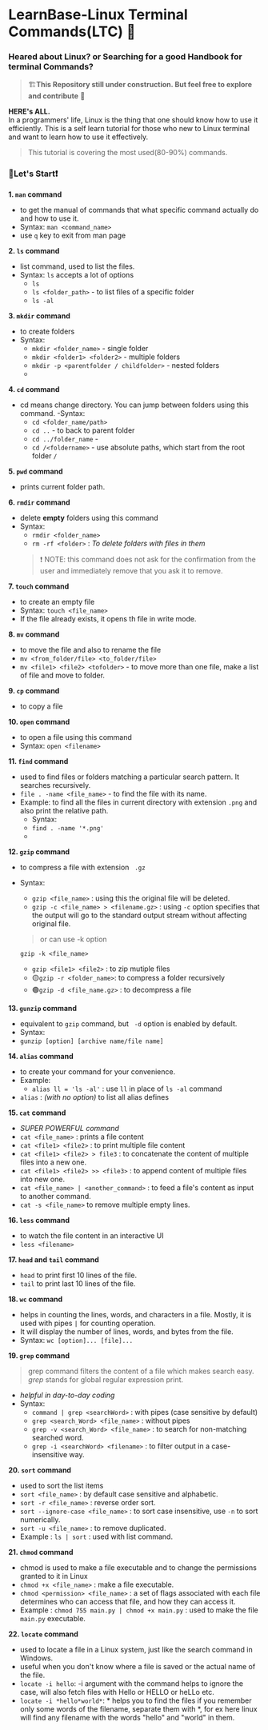 # LearnBase-Linux Terminal Commands(LTC) :book:
### Heared about Linux? or Searching for a good Handbook for terminal Commands?
> 🏗️**This Repository still under construction. But feel free to explore and contribute** 🤿

**HERE's ALL.**<br>
In a programmers' life, Linux is the thing that one should know how to use it efficiently.
This is a self learn tutorial for those who new to Linux terminal and want to learn how to use it effectively.

> This tutorial is covering the most used(80-90%) commands.<br>

### 📙Let's Start❗

__1. ```man``` command__
 - to get the manual of commands that what specific command actually do and how to use it.
 - Syntax: ```man <command_name>```
 - use ```q``` key to exit from man page


__2. ```ls``` command__
 - list command, used to list the files.
 - Syntax: ```ls``` accepts a lot of options 
   - ```ls```
   - ```ls <folder_path>``` - to list files of a specific folder
   -  ```ls -al``` 
   
   
__3. ```mkdir``` command__
 - to create folders
 - Syntax:
   - ```mkdir <folder_name>``` - single folder
   - ```mkdir <folder1> <folder2>``` - multiple folders
   - ```mkdir -p <parentfolder / childfolder>``` - nested folders
   - 


__4. ```cd``` command__
 - cd means change directory. You can jump between folders using this command.
 -Syntax: 
   - ```cd <folder_name/path>```
   - ```cd ..``` - to back to parent folder
   - ```cd ../folder_name``` - 
   - ```cd /<foldername>``` - use absolute paths, which start from the root folder ```/```


__5. ```pwd``` command__
 - prints current folder path.
 
 
__6. ```rmdir``` command__
 - delete __empty__ folders using this command
 - Syntax:
   - ```rmdir <folder_name>```
   - ```rm -rf <folder>``` : _To delete folders with files in them_
   > ❗ NOTE: this command does not ask for the confirmation from the user and immediately remove that you ask it to remove.


__7. ```touch``` command__
 - to create an empty file
 - Syntax: ```touch <file_name>```
 - If the file already exists, it opens th file in write mode.


__8. ```mv``` command__
 - to move the file and also to rename the file
 - ```mv <from_folder/file> <to_folder/file>``` 
 - ```mv <file1> <file2> <tofolder>``` - to move more than one file, make a list of file and move to folder.


__9. ```cp``` command__
 - to copy a file


__10. ```open``` command__
 - to open a file using this command
 - Syntax: ```open <filename>```
  
  
__11. ```find``` command__
 - used to find files or folders matching a particular search pattern. It searches recursively.
 - ```file . -name <file_name>``` - to find the file with its name.
 - Example: to find all the files in current directory with extension ```.png``` and also print the relative path. 
   - Syntax:
   - ```find . -name '*.png'```
   - 


__12. ```gzip``` command__
 - to compress a file with extension ``` .gz```
 - Syntax: 
   - ```gzip <file_name>``` : using this the original file will be deleted.
   - ```gzip -c <file_name> > <filename.gz>``` : using ```-c``` option specifies that the output will go to the standard output stream without affecting original file.
   
   > or can use -k option 
   
   ```gzip -k <file_name>```
   - ```gzip <file1> <file2>``` : to zip mutiple files
   - 🟡```gzip -r <folder_name>```: to compress a folder recursively
   - 🟢```gzip -d <file_name.gz>``` : to decompress a file


__13. ```gunzip``` command__
 - equivalent to ```gzip``` command, but ``` -d``` option is enabled by default.
 - Syntax: 
  - ```gunzip [option] [archive name/file name]```


__14. ```alias``` command__
 - to create your command for your convenience.
 - Example: 
   - ```alias ll = 'ls -al'``` : use ```ll``` in place of ```ls -al``` command
 - ```alias``` : *(with no option)* to list all alias defines


__15. ```cat``` command__
 - *SUPER POWERFUL command*
 - ```cat <file_name>``` : prints a file content
 - ```cat <file1> <file2>``` : to print multiple file content
 - ```cat <file1> <file2> > file3``` : to concatenate the content of multiple files into a new one.
 - ```cat <file1> <file2> >> <file3>``` : to append content of multiple files into new one.
 - ```cat <file_name> | <another_command>``` : to feed a file's content as input to another command.
 - ```cat -s <file_name>``` to remove multiple empty lines.


__16. ```less``` command__
 - to watch the file content in an interactive UI
 - ```less <filename>```


__17. ```head``` and ```tail``` command__
 - ```head``` to print first 10 lines of the file.
 - ```tail``` to print last 10 lines of the file.


__18. ```wc``` command__
 - helps in counting the lines, words, and characters in a file. Mostly, it is used with pipes ```|``` for counting operation.
 - It will display the number of lines, words, and bytes from the file.
 - Syntax: ```wc [option]... [file]...```


__19. ```grep``` command__
 > grep command filters the content of a file which makes search easy.
 > _grep_ stands for global regular expression print.
 
 - _helpful in day-to-day coding_
 - Syntax: 
   - ```command | grep <searchWord>``` : with pipes (case sensitive by default)
   - ```grep <search_Word> <file_name>``` : without pipes
   - ```grep -v <search_Word> <file_name>``` : to search for non-matching searched word.
   - ```grep -i <searchWord> <filename>``` : to filter output in a case-insensitive way.


__20. ```sort``` command__
 - used to sort the list items
 - ```sort <file_name>``` : by default case sensitive and alphabetic.
 - ```sort -r <file_name>``` : reverse order sort.
 -  ```sort --ignore-case <file_name>``` : to sort case insensitive, use ```-n``` to sort numerically.
 -  ```sort -u <file_name>``` : to remove duplicated.
 -  Example : ```ls | sort``` : used with list command.
 
__21. ```chmod``` command__
 - chmod is used to make a file executable and to change the permissions granted to it in Linux
 - ```chmod +x <file_name>``` : make a file executable.
 - ```chmod <permission> <file_name>``` : a set of flags associated with each file determines who can access that file, and how they can access it.
 -  Example : ```chmod 755 main.py | chmod +x main.py``` : used to make the file `main.py` executable.

__22. ```locate``` command__
- used to locate a file in a Linux system, just like the search command in Windows.
- useful when you don't know where a file is saved or the actual name of the file.
- ```locate -i hello```: -i argument with the command helps to ignore the case, will also fetch files with Hello or HELLO or heLLo etc.
- ```locate -i *hello*world*```: * helps you to find the files if you remember only some words of the filename, separate them with *, for ex here linux will find any filename with the words "hello" and "world" in them.

